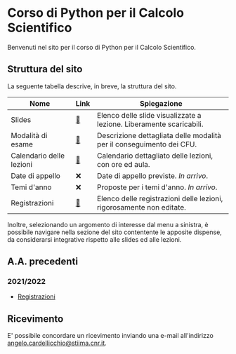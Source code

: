 # Corso di Python per il Calcolo Scientifico

Benvenuti nel sito per il corso di Python per il Calcolo Scientifico.

## Struttura del sito

La seguente tabella descrive, in breve, la struttura del sito.

| Nome | Link | Spiegazione |
| ---- | ---- | ----------- |
| Slides | [:link:](./2022-23/slides.md) | Elenco delle slide visualizzate a lezione. Liberamente scaricabili. |
| Modalità di esame | [:link:](./2022-23/exams.md) | Descrizione dettagliata delle modalità per il conseguimento dei CFU. |
| Calendario delle lezioni | [:link:](./2022-23/calendar.md) | Calendario dettagliato delle lezioni, con ore ed aula. |
| Date di appello | :x: | Date di appello previste. *In arrivo*. |
| Temi d'anno | :x: | Proposte per i temi d'anno. *In arrivo*. |
| Registrazioni | [:link:](./2022-23/recordings.md) | Elenco delle registrazioni delle lezioni, rigorosamente non editate. |

Inoltre, selezionando un argomento di interesse dal menu a sinistra, è possibile navigare nella sezione del sito contentente le apposite dispense, da considerarsi integrative rispetto alle slides ed alle lezioni.

## A.A. precedenti

### 2021/2022

* [Registrazioni](https://www.youtube.com/playlist?list=PLXF97BkFa4HBqRGCvlIjmcqMDN0VPdFcS)

## Ricevimento

E' possibile concordare un ricevimento inviando una e-mail all'indirizzo [angelo.cardellicchio@stiima.cnr.it](mailto:angelo.cardellicchio@stiima.cnr.it).
